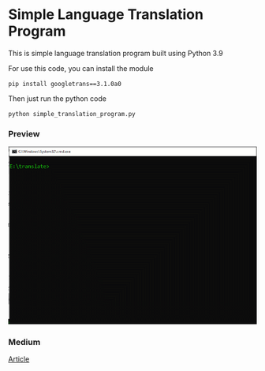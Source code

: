 # Simple Language Translation Program

This is simple language translation program built using Python 3.9

For use this code, you can install the module

```
pip install googletrans==3.1.0a0
```

Then just run the python code

```
python simple_translation_program.py
```

### Preview

![preview](translation_program.gif)

### Medium

[Article](https://python.plainenglish.io/build-a-simple-language-translation-program-using-python-60b22b492a94)
